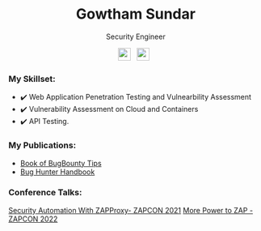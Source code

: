 

<!--
### Hi there 👋
**gowth4m/gowth4m** is a ✨ _special_ ✨ repository because its `README.md` (this file) appears on your GitHub profile.

Here are some ideas to get you started:

- 🔭 I’m currently working on ...
- 🌱 I’m currently learning ...
- 👯 I’m looking to collaborate on ...
- 🤔 I’m looking for help with ...
- 💬 Ask me about ...
- 📫 How to reach me: ...
- 😄 Pronouns: ...
- ⚡ Fun fact: ...
<img src="https://media.giphy.com/media/hvRJCLFzcasrR4ia7z/giphy.gif" width="25px">
-->


<div align="center">
  <h1> Gowtham Sundar </h1>
  <p>  Security Engineer
</p>
</div>
 
<p align='center'> 
<a href="https://www.linkedin.com/in/gowtham-sundar-6669b380/"><img height="25" src="https://img.shields.io/badge/LinkedIn-0077B5?style=for-the-badge&logo=linkedin&logoColor=white"></a>&nbsp;&nbsp;
<a href="https://twitter.com/@gowsundar"><img height="25" src="https://img.shields.io/badge/twitter-%231DA1F2.svg?&style=for-the-badge&logo=twitter&logoColor=white"></a>&nbsp;&nbsp;

### My Skillset: 

- ✔️ Web Application Penetration Testing and Vulnearbility Assessment
- ✔️ Vulnerability Assessment on Cloud and Containers
- ✔️ API Testing. 

### My Publications: 

  - [Book of BugBounty Tips](https://gowsundar.gitbook.io/book-of-bugbounty-tips/)
  - [Bug Hunter Handbook](https://gowthams.gitbook.io/bughunter-handbook/)

### Conference Talks:
  
  [Security Automation With ZAPProxy- ZAPCON 2021](https://www.youtube.com/watch?v=hLNLBcY0L-M)
  [More Power to ZAP - ZAPCON 2022](https://www.youtube.com/watch?v=N4OEtVCda6s)


